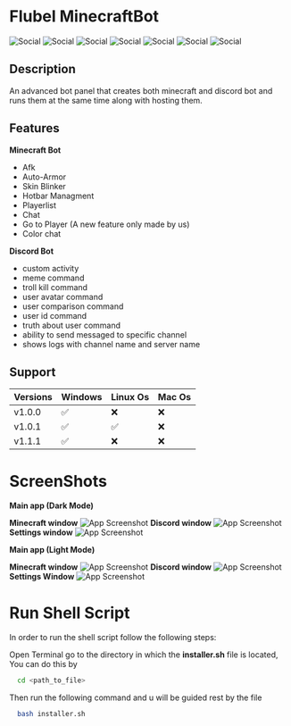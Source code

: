 
# Flubel MinecraftBot


![Social](https://img.shields.io/twitter/follow/Flubel_?color=%231DA1F2&label=Twitter&style=for-the-badge)
![Social](https://img.shields.io/youtube/channel/subscribers/UCha9zIeWFX58QASlKFW3CwQ?style=for-the-badge)
![Social](https://img.shields.io/github/downloads/MrFiend179/Flubel-MinecraftBot/total?color=informational&style=for-the-badge)
![Social](https://img.shields.io/github/release-date/MrFiend179/Flubel-MinecraftBot?style=for-the-badge)
![Social](https://img.shields.io/github/last-commit/MrFiend179/Flubel-MinecraftBot?color=important&style=for-the-badge)
![Social](https://img.shields.io/github/languages/code-size/MrFiend179/Flubel-MinecraftBot?style=for-the-badge)
![Social](https://img.shields.io/github/issues/MrFiend179/Flubel-MinecraftBot?style=for-the-badge)
## Description
  An advanced bot panel that creates both minecraft and discord bot and runs them at the same time along with hosting them.

## Features

**Minecraft Bot**
- Afk
- Auto-Armor
- Skin Blinker
- Hotbar Managment
- Playerlist
- Chat
- Go to Player (A new feature only made by us)
- Color chat

**Discord Bot**
- custom activity
- meme command
- troll kill command
- user avatar command
- user comparison command
- user id command
- truth about user command
- ability to send messaged to specific channel
- shows logs with channel name and server name

## Support

| Versions  | Windows| Linux Os | Mac Os   |
|-----------|--------|-------|----- |
| v1.0.0      |     ✅   |    ❌   |  ❌    |
| v1.0.1      |     ✅   |   ✅    |  ❌    |
| v1.1.1      |     ✅   |    ❌   |  ❌    |


# ScreenShots

**Main app (Dark Mode)**

**Minecraft window**
![App Screenshot](https://pbs.twimg.com/media/FjtJ33oXEAMje2H?format=jpg&name=360x360)
**Discord window**
![App Screenshot](https://pbs.twimg.com/media/FjtJ33pXgAU4qCe?format=jpg&name=360x360)
**Settings window**
![App Screenshot](https://pbs.twimg.com/media/FjtJ33pXEAAvBpW?format=jpg&name=360x360)

**Main app (Light Mode)**

**Minecraft window**
![App Screenshot](https://pbs.twimg.com/media/FjtLgcOWIAAz0wy?format=jpg&name=360x360)
**Discord window**
![App Screenshot](https://pbs.twimg.com/media/FjtLgcNXgAMKB_8?format=jpg&name=360x360)
**Settings Window**
![App Screenshot](https://pbs.twimg.com/media/FjtLgcOXwAA2rBQ?format=jpg&name=small)

# Run Shell Script
In order to run the shell script follow the following steps:

Open Terminal go to the directory in which the **installer.sh** file is located, You can do this by
```bash
  cd <path_to_file>
```
Then run the following command and u will be guided rest by the file
```bash
  bash installer.sh
```

